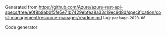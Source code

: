 Generated from https://github.com/Azure/azure-rest-api-specs/tree/e0f8b9ab0f5fe5e71b7429ebfea8a33c19ec9d8d/specification/cost-management/resource-manager/readme.md tag: `package-2020-06`

Code generator 


